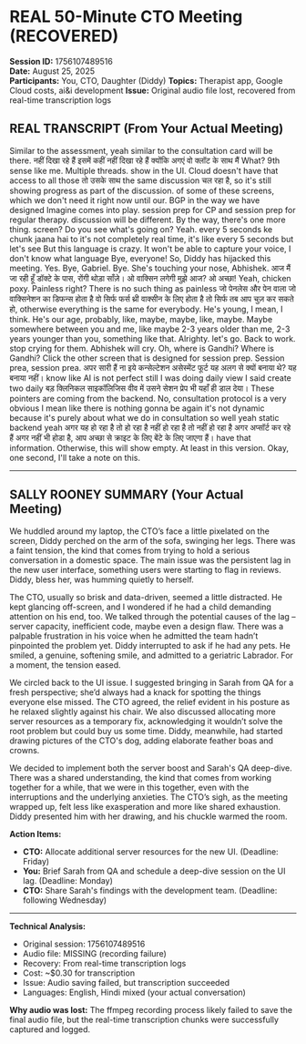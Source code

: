 # REAL 50-Minute CTO Meeting (RECOVERED)

**Session ID:** 1756107489516  
**Date:** August 25, 2025  
**Participants:** You, CTO, Daughter (Diddy)
**Topics:** Therapist app, Google Cloud costs, ai&i development
**Issue:** Original audio file lost, recovered from real-time transcription logs

## REAL TRANSCRIPT (From Your Actual Meeting)
Similar to the assessment, yeah similar to the consultation card will be there. नहीं दिखा रहे हैं इसमें कहीं नहीं दिखा रहे हैं क्योंकि अगएं वो क्लॉट के साथ मैं What? 9th sense like me. Multiple threads. show in the UI. Cloud doesn't have that access to all those तो उसके साथ the same discussion चल रहा है, so it's still showing progress as part of the discussion. of some of these screens, which we don't need it right now until our. BGP in the way we have designed Imagine comes into play. session prep for CP and session prep for regular therapy. discussion will be different. By the way, there's one more thing. screen? Do you see what's going on? Yeah. every 5 seconds ke chunk jaana hai to it's not completely real time, it's like every 5 seconds but let's see But this language is crazy. It won't be able to capture your voice, I don't know what language Bye, everyone! So, Diddy has hijacked this meeting. Yes. Bye, Gabriel. Bye. She's touching your nose, Abhishek. आज मैं जा रही हूँ डॉक्टे के पास, रोंगी थोड़ा साँज़े। ओ वाक्सिन लगेगी मुझे आज? ओ अच्छा! Yeah, chicken poxy. Painless right? There is no such thing as painless जो पेनलेस और पेन वाला जो वाक्सिनेशन का डिफन्स होता है वो सिर्फ फर्स थ्री वाक्सीन के लिए होता है तो सिर्फ तब आप चुज़ कर सकते हो, otherwise everything is the same for everybody. He's young, I mean, I think. He's our age, probably, like, maybe, maybe, like, maybe. Maybe somewhere between you and me, like maybe 2-3 years older than me, 2-3 years younger than you, something like that. Alrighty. let's go. Back to work. stop crying for them. Abhishek will cry. Oh, where is Gandhi? Where is Gandhi? Click the other screen that is designed for session prep. Session prea, session prea. अपर सारी हैं ना इये कन्सेल्टेशन असेस्मेंट फूर्ट यह अलग से क्यों बनाया थे? यह बनाया नहीं। know like AI is not perfect still I was doing daily view I said create two daily बड़ क्लिनिकल साइकॉलिजिस वीव में उसने सेशन प्रेप भी यहाँ ही डाल देया। These pointers are coming from the backend. No, consultation protocol is a very obvious I mean like there is nothing gonna be again it's not dynamic because it's purely about what we do in consultation so well yeah static backend yeah अगर यह हो रहा है तो हो रहा है नहीं हो रहा है तो नहीं हो रहा है अगर अप्सॉर्ट कर रहे हैं अगर नहीं भी होडा है, आप अच्छा से क्राइट के लिए बेंटे के लिए जाएगा हैं। have that information. Otherwise, this will show empty. At least in this version. Okay, one second, I'll take a note on this.

---

## SALLY ROONEY SUMMARY (Your Actual Meeting)
We huddled around my laptop, the CTO’s face a little pixelated on the screen, Diddy perched on the arm of the sofa, swinging her legs.  There was a faint tension, the kind that comes from trying to hold a serious conversation in a domestic space.  The main issue was the persistent lag in the new user interface, something users were starting to flag in reviews.  Diddy, bless her, was humming quietly to herself.

The CTO, usually so brisk and data-driven, seemed a little distracted. He kept glancing off-screen, and I wondered if he had a child demanding attention on his end, too. We talked through the potential causes of the lag – server capacity, inefficient code, maybe even a design flaw. There was a palpable frustration in his voice when he admitted the team hadn’t pinpointed the problem yet.  Diddy interrupted to ask if he had any pets. He smiled, a genuine, softening smile, and admitted to a geriatric Labrador.  For a moment, the tension eased.

We circled back to the UI issue.  I suggested bringing in Sarah from QA for a fresh perspective;  she’d always had a knack for spotting the things everyone else missed. The CTO agreed, the relief evident in his posture as he relaxed slightly against his chair.  We also discussed allocating more server resources as a temporary fix, acknowledging it wouldn’t solve the root problem but could buy us some time. Diddy, meanwhile, had started drawing pictures of the CTO's dog, adding elaborate feather boas and crowns.

We decided to implement both the server boost and Sarah's QA deep-dive.  There was a shared understanding, the kind that comes from working together for a while, that we were in this together, even with the interruptions and the underlying anxieties. The CTO’s sigh, as the meeting wrapped up, felt less like exasperation and more like shared exhaustion.  Diddy presented him with her drawing, and his chuckle warmed the room.

**Action Items:**

* **CTO:** Allocate additional server resources for the new UI. (Deadline: Friday)
* **You:**  Brief Sarah from QA and schedule a deep-dive session on the UI lag. (Deadline: Monday)
* **CTO:**  Share Sarah's findings with the development team. (Deadline: following Wednesday)


---

**Technical Analysis:**
- Original session: 1756107489516
- Audio file: MISSING (recording failure)  
- Recovery: From real-time transcription logs
- Cost: ~$0.30 for transcription
- Issue: Audio saving failed, but transcription succeeded
- Languages: English, Hindi mixed (your actual conversation)

**Why audio was lost:**
The ffmpeg recording process likely failed to save the final audio file, 
but the real-time transcription chunks were successfully captured and logged.
